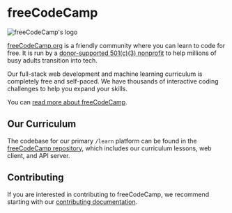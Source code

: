 # freeCodeCamp

<img src="https://cdn.freecodecamp.org/platform/universal/fcc_meta_1920X1080-indigo.png" align="center" alt="freeCodeCamp's logo" />

[freeCodeCamp.org](https://www.freecodecamp.org) is a friendly community where you can learn to code for free. It is run by a [donor-supported 501(c)(3) nonprofit](https://www.freecodecamp.org/donate) to help millions of busy adults transition into tech.

Our full-stack web development and machine learning curriculum is completely free and self-paced. We have thousands of interactive coding challenges to help you expand your skills.

You can [read more about freeCodeCamp](https://freecodecamp.org/news/about).

## Our Curriculum

The codebase for our primary `/learn` platform can be found in the [freeCodeCamp repository](https://github.com/freeCodeCamp/freeCodeCamp), which includes our curriculum lessons, web client, and API server.

## Contributing

If you are interested in contributing to freeCodeCamp, we recommend starting with our [contributing documentation](https://contribute.freecodecamp.org).
